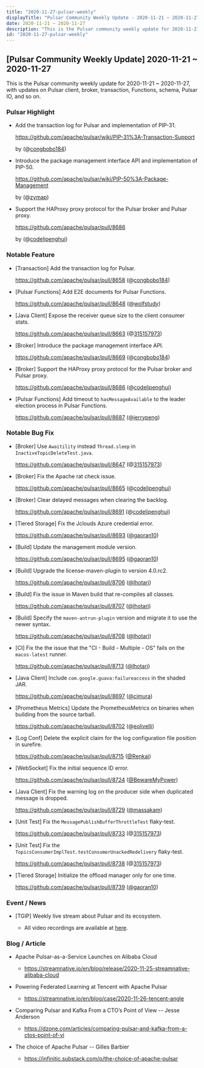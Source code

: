 ```yaml
---
title: "2020-11-27-pulsar-weekly"
displayTitle: "Pulsar Community Weekly Update - 2020-11-21 ~ 2020-11-27"
date: 2020-11-21 ~ 2020-11-27
description: "This is the Pulsar community weekly update for 2020-11-21 ~ 2020-11-27, with updates on Pulsar client, broker, transaction, Functions, schema, Pulsar IO, and so on."
id: "2020-11-27-pulsar-weekly"
---
```


## [Pulsar Community Weekly Update] 2020-11-21 ~ 2020-11-27

This is the Pulsar community weekly update for 2020-11-21 ~ 2020-11-27, with updates on Pulsar client, broker, transaction, Functions, schema, Pulsar IO, and so on.

### Pulsar Highlight

- Add the transaction log for Pulsar and implementation of PIP-31.

    https://github.com/apache/pulsar/wiki/PIP-31%3A-Transaction-Support

    by (@[congbobo184](https://github.com/congbobo184))

- Introduce the package management interface API and implementation of PIP-50.

    https://github.com/apache/pulsar/wiki/PIP-50%3A-Package-Management

    by (@[zymap](https://github.com/zymap))

- Support the HAProxy proxy protocol for the Pulsar broker and Pulsar proxy.

    https://github.com/apache/pulsar/pull/8686

    by (@[codelipenghui](https://github.com/codelipenghui))

### Notable Feature

- [Transaction] Add the transaction log for Pulsar.

    https://github.com/apache/pulsar/pull/8658 (@[congbobo184](https://github.com/congbobo184))

- [Pulsar Functions] Add E2E documents for Pulsar Functions.

    https://github.com/apache/pulsar/pull/8648 (@[wolfstudy](https://github.com/wolfstudy))

- [Java Client] Expose the receiver queue size to the client consumer stats.

    https://github.com/apache/pulsar/pull/8663 (@[315157973](https://github.com/315157973))

- [Broker] Introduce the package management interface API.

    https://github.com/apache/pulsar/pull/8669 (@[congbobo184](https://github.com/congbobo184))

- [Broker] Support the HAProxy proxy protocol for the Pulsar broker and Pulsar proxy.

    https://github.com/apache/pulsar/pull/8686 (@[codelipenghui](https://github.com/codelipenghui))

- [Pulsar Functions] Add timeout to `hasMessageAvailable` to the leader election process in Pulsar Functions.

    https://github.com/apache/pulsar/pull/8687 (@[jerrypeng](https://github.com/jerrypeng))

### Notable Bug Fix

- [Broker] Use `Awaitility` instead `Thread.sleep` in `InactiveTopicDeleteTest.java`.

    https://github.com/apache/pulsar/pull/8647 (@[315157973](https://github.com/315157973))

- [Broker] Fix the Apache rat check issue.

    https://github.com/apache/pulsar/pull/8665 (@[codelipenghui](https://github.com/codelipenghui))

- [Broker] Clear delayed messages when clearing the backlog.

    https://github.com/apache/pulsar/pull/8691 (@[codelipenghui](https://github.com/codelipenghui))

- [Tiered Storage] Fix the Jclouds Azure credential error.

    https://github.com/apache/pulsar/pull/8693 ([@gaoran10](https://github.com/gaoran10))

- [Build] Update the management module version.

    https://github.com/apache/pulsar/pull/8695 ([@gaoran10](https://github.com/gaoran10))

- [Build] Upgrade the license-maven-plugin to version 4.0.rc2.

    https://github.com/apache/pulsar/pull/8706 ([@lhotari](https://github.com/lhotari))

- [Build] Fix the issue in Maven build that re-compiles all classes.

    https://github.com/apache/pulsar/pull/8707 ([@lhotari](https://github.com/lhotari))

- [Build] Specify the `maven-antrun-plugin` version and migrate it to use the newer syntax.

    https://github.com/apache/pulsar/pull/8708 ([@lhotari](https://github.com/lhotari))

- [CI] Fix the the issue that the "CI - Build - Multiple - OS" fails on the `macos-latest` runner.

    https://github.com/apache/pulsar/pull/8713 ([@lhotari](https://github.com/lhotari))

- [Java Client] Include `com.google.guava:failureaccess` in the shaded JAR.

    https://github.com/apache/pulsar/pull/8697 ([@cimura](https://github.com/cimura))

- [Prometheus Metrics] Update the PrometheusMetrics on binaries when building from the source tarball.

    https://github.com/apache/pulsar/pull/8702 (@[eolivelli](https://github.com/eolivelli))

- [Log Conf] Delete the explicit claim for the log configuration file position in surefire.

    https://github.com/apache/pulsar/pull/8715 ([@Renkai](https://github.com/Renkai))

- [WebSocket] Fix the initial sequence ID error.

    https://github.com/apache/pulsar/pull/8724 ([@BewareMyPower](https://github.com/BewareMyPower))

- [Java Client] Fix the warning log on the producer side when duplicated message is dropped.

    https://github.com/apache/pulsar/pull/8729 ([@massakam](https://github.com/massakam))

- [Unit Test] Fix the `MessagePublishBufferThrottleTest` flaky-test.

    https://github.com/apache/pulsar/pull/8733 (@[315157973](https://github.com/315157973))

- [Unit Test] Fix the `TopicsConsumerImplTest.testConsumerUnackedRedelivery` flaky-test.

    https://github.com/apache/pulsar/pull/8738 (@[315157973](https://github.com/315157973))

- [Tiered Storage] Initialize the offload manager only for one time.

    https://github.com/apache/pulsar/pull/8739 ([@gaoran10](https://github.com/gaoran10))

### Event / News

- [TGIP] Weekly live stream about Pulsar and its ecosystem.

  - All video recordings are available at [here](https://streamnative.io/resource#tgip).

### Blog / Article

- Apache Pulsar-as-a-Service Launches on Alibaba Cloud

  - https://streamnative.io/en/blog/release/2020-11-25-streamnative-alibaba-cloud

- Powering Federated Learning at Tencent with Apache Pulsar

  - https://streamnative.io/en/blog/case/2020-11-26-tencent-angle

- Comparing Pulsar and Kafka From a CTO’s Point of View -- Jesse Anderson 

  - https://dzone.com/articles/comparing-pulsar-and-kafka-from-a-ctos-point-of-vi

- The choice of Apache Pulsar -- Gilles Barbier

  - https://infinitic.substack.com/p/the-choice-of-apache-pulsar
